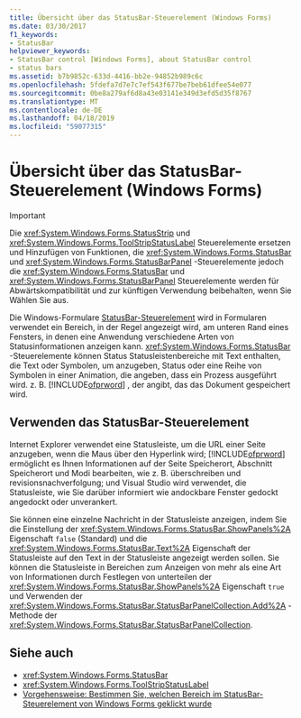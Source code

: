 ```yaml
---
title: Übersicht über das StatusBar-Steuerelement (Windows Forms)
ms.date: 03/30/2017
f1_keywords:
- StatusBar
helpviewer_keywords:
- StatusBar control [Windows Forms], about StatusBar control
- status bars
ms.assetid: b7b9852c-633d-4416-bb2e-94852b989c6c
ms.openlocfilehash: 5fdefa7d7e7c7ef543f677be7beb61dfee54e077
ms.sourcegitcommit: 0be8a279af6d8a43e03141e349d3efd5d35f8767
ms.translationtype: MT
ms.contentlocale: de-DE
ms.lasthandoff: 04/18/2019
ms.locfileid: "59077315"
---
```

# <a name="statusbar-control-overview-windows-forms"></a>Übersicht über das StatusBar-Steuerelement (Windows Forms)
> [!IMPORTANT]
>  Die <xref:System.Windows.Forms.StatusStrip> und <xref:System.Windows.Forms.ToolStripStatusLabel> Steuerelemente ersetzen und Hinzufügen von Funktionen, die <xref:System.Windows.Forms.StatusBar> und <xref:System.Windows.Forms.StatusBarPanel> -Steuerelemente jedoch die <xref:System.Windows.Forms.StatusBar> und <xref:System.Windows.Forms.StatusBarPanel> Steuerelemente werden für Abwärtskompatibilität und zur künftigen Verwendung beibehalten, wenn Sie Wählen Sie aus.  
  
 Die Windows-Formulare [StatusBar-Steuerelement](statusbar-control-windows-forms.md) wird in Formularen verwendet ein Bereich, in der Regel angezeigt wird, am unteren Rand eines Fensters, in denen eine Anwendung verschiedene Arten von Statusinformationen anzeigen kann. <xref:System.Windows.Forms.StatusBar> -Steuerelemente können Status Statusleistenbereiche mit Text enthalten, die Text oder Symbolen, um anzugeben, Status oder eine Reihe von Symbolen in einer Animation, die angeben, dass ein Prozess ausgeführt wird. z. B. [!INCLUDE[ofprword](../../../../includes/ofprword-md.md)] , der angibt, das das Dokument gespeichert wird.  
  
## <a name="using-the-statusbar-control"></a>Verwenden das StatusBar-Steuerelement  
 Internet Explorer verwendet eine Statusleiste, um die URL einer Seite anzugeben, wenn die Maus über den Hyperlink wird; [!INCLUDE[ofprword](../../../../includes/ofprword-md.md)] ermöglicht es Ihnen Informationen auf der Seite Speicherort, Abschnitt Speicherort und Modi bearbeiten, wie z. B. überschreiben und revisionsnachverfolgung; und Visual Studio wird verwendet, die Statusleiste, wie Sie darüber informiert wie andockbare Fenster gedockt angedockt oder unverankert.  
  
 Sie können eine einzelne Nachricht in der Statusleiste anzeigen, indem Sie die Einstellung der <xref:System.Windows.Forms.StatusBar.ShowPanels%2A> Eigenschaft `false` (Standard) und die <xref:System.Windows.Forms.StatusBar.Text%2A> Eigenschaft der Statusleiste auf den Text in der Statusleiste angezeigt werden sollen. Sie können die Statusleiste in Bereichen zum Anzeigen von mehr als eine Art von Informationen durch Festlegen von unterteilen der <xref:System.Windows.Forms.StatusBar.ShowPanels%2A> Eigenschaft `true` und Verwenden der <xref:System.Windows.Forms.StatusBar.StatusBarPanelCollection.Add%2A> -Methode der <xref:System.Windows.Forms.StatusBar.StatusBarPanelCollection>.  
  
## <a name="see-also"></a>Siehe auch

- <xref:System.Windows.Forms.StatusBar>
- <xref:System.Windows.Forms.ToolStripStatusLabel>
- [Vorgehensweise: Bestimmen Sie, welchen Bereich im StatusBar-Steuerelement von Windows Forms geklickt wurde](determine-which-panel-wf-statusbar-control-was-clicked.md)
